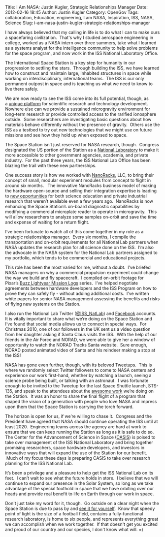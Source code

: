 Title: I Am NASA: Justin Kugler, Strategic Relationships Manager
Date: 2012-02-16 18:45
Author: Justin Kugler
Category: OpenGov
Tags: collaboration, Education, engineering, I am NASA, Inspiration, ISS, NASA, Science
Slug: i-am-nasa-justin-kugler-strategic-relationships-manager

I have always believed that my calling in life is to do what I can to
make ours a spacefaring civilization.  That's why I studied aerospace
engineering in college, worked as a NASA intern over three summers, take
what I learned as a systems analyst for the intelligence community to
help solve problems for the space program, and now work in the ISS
National Laboratory Office.

The International Space Station is a key step for humanity in our
progression to settling the stars.  Through building the ISS, we have
learned how to construct and maintain large, inhabited structures in
space while working on interdisciplinary, international teams.  The ISS
is our only permanent outpost in space and is teaching us what we need
to know to live there safely.

We are now ready to see the ISS come into its full potential, though, as
a [unique platform][] for scientific research and technology
development.  Nowhere else can we provide a sustained microgravity
environment for long-term research or provide controlled access to the
rarified ionosphere outside.  Some researchers are investigating basic
questions about how materials behave differently without the presence of
gravity.  Others use the ISS as a testbed to try out new technologies
that we might use on future missions and see how they hold up when
exposed to space.

The Space Station isn’t just reserved for NASA research, though. 
Congress designated the US portion of the Station as a [National
Laboratory][] to make it more accessible to other government agencies,
academia, and private industry.  For the past three years, the ISS
National Lab Office has been blazing the trail with these new
partnerships.

One success story is how we worked with [NanoRacks][], LLC, to bring
their concept of small, modular experiment modules from concept to
flight in around six months.   The innovative NanoRacks business model
of making the hardware open-source and selling their integration
expertise is leading to [new opportunities][] for both science education
and private industrial research that weren’t available even a few years
ago.  NanoRacks is now enhancing the Space Station’s on-board diagnostic
capabilities by modifying a commercial microplate reader to operate in
microgravity.  This will allow researchers to analyze some samples
on-orbit and save the time and expense of waiting for a return flight.

I’ve been fortunate to watch all of this come together in my role as a
strategic relationships manager.  Every six months, I compile the
transportation and on-orbit requirements for all National Lab partners
when NASA updates the research plan for all science done on the ISS. 
I’m also the advocate in the NASA system for the National Lab partners
assigned to my portfolio, which tends to be commercial and educational
projects.

This role has been the most varied for me, without a doubt.  I’ve
briefed NASA managers on why a commercial propulsion experiment could
change the way we build and fly spacecraft.  I compiled on-orbit footage
for Pixar’s [Buzz Lightyear Mission Logs][] series.  I’ve helped
negotiate agreements between hardware developers and the ISS Program on
how to prove they can safely fly - without adding additional costs. 
I’ve written white papers for senior NASA management assessing the
benefits and risks of flying new systems on the Station.

I also run the National Lab Twitter ([@ISS\_NatLab][])
and [Facebook][] accounts.  It is vitally important to share what we’re
doing on the Space Station and I’ve found that social media allows us to
connect in special ways.  For Christmas 2010, one of our followers in
the UK sent us a video question from her daughter asking if Santa Claus
visits the ISS.  With the help of our friends in the Air Force and
NORAD, we were able to give her a window of opportunity to watch the
NORAD Tracks Santa website.  Sure enough, NORAD posted animated video of
Santa and his reindeer making a stop at the ISS!

NASA has gone even further, though, with its beloved Tweetups.  This is
where we randomly select Twitter followers to come to NASA centers and
experience our work first-hand, whether by watching a launch, seeing a
science probe being built, or talking with an astronaut.  I was
fortunate enough to be invited to the Tweetup for the last Space Shuttle
launch, STS-135, and speak to the attendees about the [awesome
work][] we’re doing on the Station.  It was an honor to share the final
flight of a program that shaped the vision of a generation with people
who love NASA and impress upon them that the Space Station is carrying
the torch forward.

The horizon is open for us, if we’re willing to chase it.  Congress and
the President have agreed that NASA should continue operating the ISS
until at least 2020.  Engineering teams across the agency are hard at
work to ensure that we can keep running the Station as long as it is
safe to do so.  The Center for the Advancement of Science in Space
([CASIS][]) is poised to take over management of the ISS National
Laboratory and bring together promising researchers, space hardware
developers, and investors in innovative ways that will expand the use of
the Station for our benefit.  Much of my focus these days is preparing
CASIS to take over research planning for the ISS National Lab.

It’s been a privilege and a pleasure to help get the ISS National Lab on
its feet.  I can’t wait to see what the future holds in store.  I
believe that we will continue to expand our presence in the Solar
System, so long as we take advantage of the special foothold in space
that we have orbiting over our heads and provide real benefit to life on
Earth through our work in space.

Don't just take my word for it, though.  Go outside on a clear night
when the Space Station is due to pass by and [see it for yourself][].
 Know that speedy point of light is the size of a football field,
contains a fully-functional research laboratory, is home to six people,
and represents everything great we can accomplish when we work together.
 If that doesn't get you excited and proud of our country and our
species, I don't know what will. =)

  [unique platform]: http://www.nasa.gov/pdf/471643main_Opportunities_for_Science_on_ISS%20v2.pdf
  [National Laboratory]: http://www.nasa.gov/mission_pages/station/research/nlab/index.html
  [NanoRacks]: http://nanoracks.com/
  [new opportunities]: http://www.forbes.com/sites/alexknapp/2011/11/21/nanoracks-is-making-space-science-affordable-for-everyone/
  [Buzz Lightyear Mission Logs]: http://www.nasa.gov/topics/shuttle_station/features/buzz_lightyear_dvd.html
  [@ISS\_NatLab]: http://twitter.com/ISS_NatLab
  [Facebook]: http://www.facebook.com/pages/ISS-National-Laboratory-Office/158425197505394
  [awesome work]: http://blogs.nasa.gov/cm/blog/ISS%20Science%20Blog/posts/post_1311279690981.html
  [CASIS]: http://www.iss-casis.org/
  [see it for yourself]: http://spaceflight.nasa.gov/realdata/sightings/
